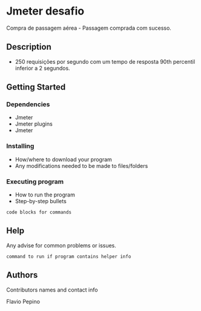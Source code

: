 # Jmeter desafio


Compra de passagem aérea - Passagem comprada com sucesso.

## Description

* 250 requisições por segundo com um tempo de resposta 90th percentil inferior a 2 segundos.


## Getting Started

### Dependencies

* Jmeter
* Jmeter plugins
* Jmeter 

### Installing

* How/where to download your program
* Any modifications needed to be made to files/folders

### Executing program

* How to run the program
* Step-by-step bullets
```
code blocks for commands
```

## Help

Any advise for common problems or issues.
```
command to run if program contains helper info
```

## Authors

Contributors names and contact info

Flavio Pepino






